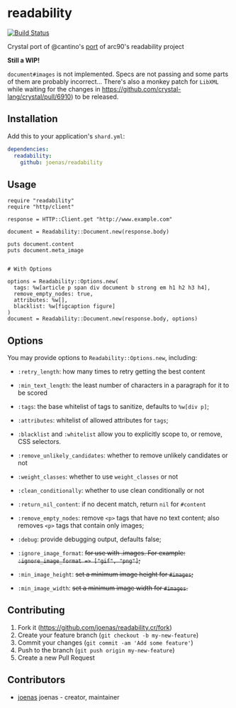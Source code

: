 # readability

[![Build Status](https://travis-ci.org/joenas/readability.cr.svg?branch=master)](https://travis-ci.org/joenas/readability.cr)

Crystal port of @cantino's [port](https://github.com/cantino/ruby-readability) of arc90's readability project

**Still a WIP!** 

`document#images` is not implemented. Specs are not passing and some parts of them are probably incorrect...
There's also a monkey patch for `LibXML` while waiting for the changes in https://github.com/crystal-lang/crystal/pull/6910) to be released.

## Installation

Add this to your application's `shard.yml`:

```yaml
dependencies:
  readability:
    github: joenas/readability
```

## Usage

```crystal
require "readability"
require "http/client"

response = HTTP::Client.get "http://www.example.com"

document = Readability::Document.new(response.body)

puts document.content
puts document.meta_image


# With Options

options = Readability::Options.new(
  tags: %w[article p span div document b strong em h1 h2 h3 h4],
  remove_empty_nodes: true,
  attributes: %w[],
  blacklist: %w[figcaption figure]
)
document = Readability::Document.new(response.body, options)
```

Options
-------

You may provide options to `Readability::Options.new`, including:

* `:retry_length`: how many times to retry getting the best content
* `:min_text_length`: the least number of characters in a paragraph for it to be scored
* `:tags`: the base whitelist of tags to sanitize, defaults to `%w[div p]`;
* `:attributes`: whitelist of allowed attributes for `tags`;
* `:blacklist` and `:whitelist` allow you to explicitly scope to, or remove, CSS selectors.
* `:remove_unlikely_candidates`: whether to remove unlikely candidates or not
* `:weight_classes`: whether to use `weight_classes` or not
* `:clean_conditionally`: whether to use clean conditionally or not
* `:return_nil_content`: if no decent match, return `nil` for `#content`
* `:remove_empty_nodes`: remove `<p>` tags that have no text content; also
  removes `<p>` tags that contain only images;
* `:debug`: provide debugging output, defaults false;

* `:ignore_image_format`: ~~for use with .images.  For example:
  `:ignore_image_format => ["gif", "png"]`;~~
* `:min_image_height`: ~~set a minimum image height for `#images`;~~
* `:min_image_width`: ~~set a minimum image width for `#images`.~~



## Contributing

1. Fork it (<https://github.com/joenas/readability.cr/fork>)
2. Create your feature branch (`git checkout -b my-new-feature`)
3. Commit your changes (`git commit -am 'Add some feature'`)
4. Push to the branch (`git push origin my-new-feature`)
5. Create a new Pull Request

## Contributors

- [joenas](https://github.com/joenas) joenas - creator, maintainer
